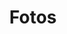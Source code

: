 ---
layout: post
title: Fotos
description: Fotos de nuestros proyectos
image: assets/images/fotos/com_1_1.jpg
image1: assets/images/fotos/com_1_2.jpg
image2: assets/images/fotos/com_1_3.jpg
image3: assets/images/fotos/com_1_4.jpg
image4: assets/images/fotos/com_4_1.jpg
image5: assets/images/fotos/com_4_2.jpg
image6: assets/images/fotos/com_2_1.jpg
image7: assets/images/fotos/com_2_2.jpg
image8: assets/images/fotos/com_2_3.jpg
image9: assets/images/fotos/com_2_4.jpg
image10: assets/images/fotos/com_3_1.jpg
image11: assets/images/fotos/com_3_2.jpg
image12: assets/images/fotos/com_3_3.jpg
image13: assets/images/fotos/com_3_4.jpg
image14: assets/images/fotos/com_3_5.jpg
image12: assets/images/fotos/com_3_3.jpg
image13: assets/images/fotos/com_3_4.jpg
image14: assets/images/fotos/com_3_5.jpg
image15: assets/images/fotos/com_5_1.jpg
image16: assets/images/fotos/com_5_2.jpg
image17: assets/images/fotos/com_5_3.jpg
image18: assets/images/fotos/com_5_4.jpg
image19: assets/images/fotos/dom_1_1.jpg
image20: assets/images/fotos/dom_1_2.jpg
image21: assets/images/fotos/dom_1_3.jpg
image22: assets/images/fotos/dom_2_1.jpg
image23: assets/images/fotos/dom_2_2.jpg
image24: assets/images/fotos/dom_3_1.jpg
video1: assets/images/fotos/VIDEO_COM_5_1.mp4
image25: assets/images/fotos/com_6_1.jpeg
image26: assets/images/fotos/com_6_2.jpg
image27: assets/images/fotos/com_6_3.jpg
image28: assets/images/fotos/com_6_4.jpg

---